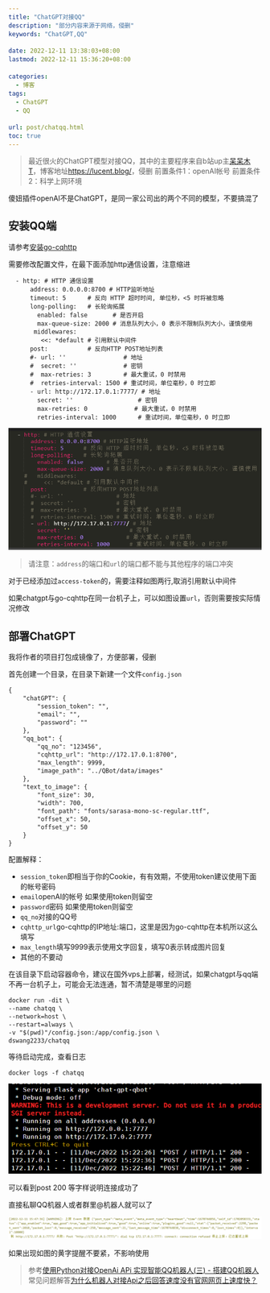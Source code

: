 ```yaml
---
title: "ChatGPT对接QQ"
description: "部分内容来源于网络，侵删"
keywords: "ChatGPT,QQ"

date: 2022-12-11 13:38:03+08:00
lastmod: 2022-12-11 15:36:20+08:00

categories:
  - 博客
tags:
  - ChatGPT
  - QQ

url: post/chatqq.html
toc: true
---
```


> 最近很火的ChatGPT模型对接QQ，其中的主要程序来自b站up主[呆呆木T](https://space.bilibili.com/50791870)，博客地址<https://lucent.blog/>，侵删
> 前置条件1：openAI帐号
> 前置条件2：科学上网环境

傻妞插件openAI不是ChatGPT，是同一家公司出的两个不同的模型，不要搞混了

## 安装QQ端

请参考[安装go-cqhttp](/sillygirl/install-go-cqhttp.html)

需要修改配置文件，在最下面添加http通信设置，注意缩进

```Shell
  - http: # HTTP 通信设置
      address: 0.0.0.0:8700 # HTTP监听地址
      timeout: 5      # 反向 HTTP 超时时间, 单位秒，<5 时将被忽略
      long-polling:   # 长轮询拓展
        enabled: false       # 是否开启
        max-queue-size: 2000 # 消息队列大小，0 表示不限制队列大小，谨慎使用
       middlewares:
         <<: *default # 引用默认中间件
      post:           # 反向HTTP POST地址列表
      #- url: ''                # 地址
      #  secret: ''             # 密钥
      #  max-retries: 3         # 最大重试，0 时禁用
      #  retries-interval: 1500 # 重试时间，单位毫秒，0 时立即
      - url: http://172.17.0.1:7777/ # 地址
        secret: ''                  # 密钥
        max-retries: 0             # 最大重试，0 时禁用
        retries-interval: 1000      # 重试时间，单位毫秒，0 时立即
```

![image](chatqq/cqhttp.png)

> 请注意：`address`的端口和`url`的端口都不能与其他程序的端口冲突

对于已经添加过`access-token`的，需要注释如图两行,取消引用默认中间件

如果chatgpt与go-cqhttp在同一台机子上，可以如图设置`url`，否则需要按实际情况修改

## 部署ChatGPT

我将作者的项目打包成镜像了，方便部署，侵删

首先创建一个目录，在目录下新建一个文件`config.json`

```Text
{
    "chatGPT": {
        "session_token": "",
        "email": "",
        "password": ""
    },
    "qq_bot": {
        "qq_no": "123456",
        "cqhttp_url": "http://172.17.0.1:8700",
        "max_length": 9999,
        "image_path": "../QBot/data/images"
    },
    "text_to_image": {
        "font_size": 30,
        "width": 700,
        "font_path": "fonts/sarasa-mono-sc-regular.ttf",
        "offset_x": 50,
        "offset_y": 50
    }
}
```

配置解释：

- `session_token`即相当于你的Cookie，有有效期，不使用token建议使用下面的帐号密码
- `email`openAI的帐号 如果使用token则留空
- `password`密码 如果使用token则留空
- `qq_no`对接的QQ号
- `cqhttp_url`go-cqhttp的IP地址:端口，这里是因为go-cqhttp在本机所以这么填写
- `max_length`填写9999表示使用文字回复，填写0表示转成图片回复
- 其他的不要动


在该目录下启动容器命令，建议在国外vps上部署，经测试，如果chatgpt与qq端不再一台机子上，可能会无法连通，暂不清楚是哪里的问题

```Shell
docker run -dit \
--name chatqq \
--network=host \
--restart=always \
-v "$(pwd)"/config.json:/app/config.json \
dswang2233/chatqq
```

等待启动完成，查看日志

```Shell
docker logs -f chatqq
```

![image](chatqq/logs.png)

可以看到post 200 等字样说明连接成功了

直接私聊QQ机器人或者群里@机器人就可以了

![image](chatqq/warning.png)

如果出现如图的黄字提醒不要紧，不影响使用

> 参考[使用Python对接OpenAi APi 实现智能QQ机器人(三) - 搭建QQ机器人](https://lucent.blog/?p=99)
> 常见问题解答[为什么机器人对接Api之后回答速度没有官网网页上速度快？](https://lucent.blog/?p=100)
